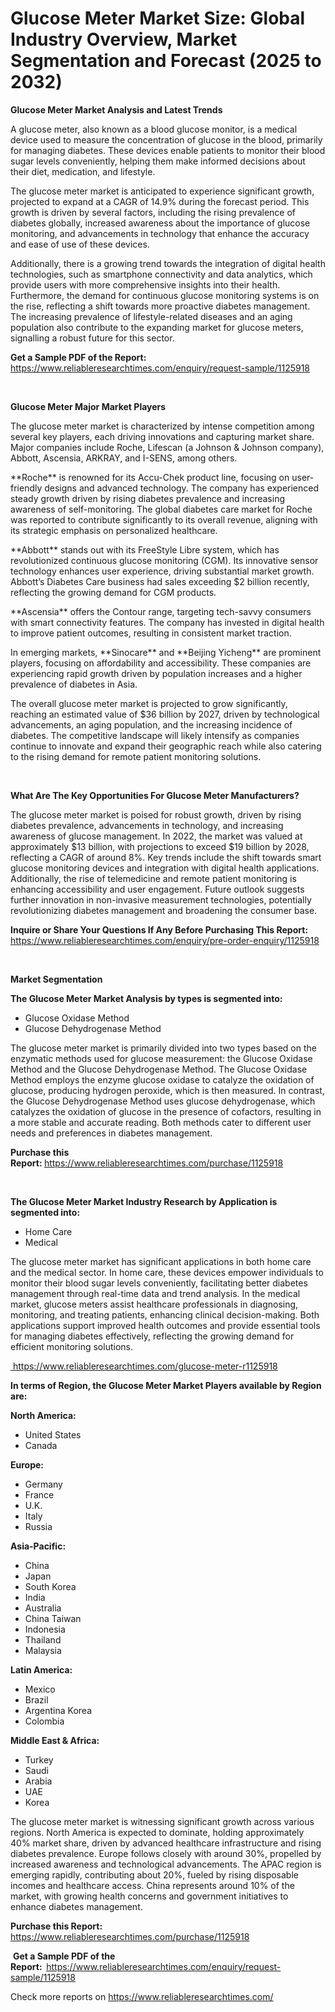 <p><h1>Glucose Meter Market Size: Global Industry Overview, Market Segmentation and Forecast (2025 to 2032)</h1></p><p><strong>Glucose Meter Market Analysis and Latest Trends</strong></p>
<p><p>A glucose meter, also known as a blood glucose monitor, is a medical device used to measure the concentration of glucose in the blood, primarily for managing diabetes. These devices enable patients to monitor their blood sugar levels conveniently, helping them make informed decisions about their diet, medication, and lifestyle.</p><p>The glucose meter market is anticipated to experience significant growth, projected to expand at a CAGR of 14.9% during the forecast period. This growth is driven by several factors, including the rising prevalence of diabetes globally, increased awareness about the importance of glucose monitoring, and advancements in technology that enhance the accuracy and ease of use of these devices. </p><p>Additionally, there is a growing trend towards the integration of digital health technologies, such as smartphone connectivity and data analytics, which provide users with more comprehensive insights into their health. Furthermore, the demand for continuous glucose monitoring systems is on the rise, reflecting a shift towards more proactive diabetes management. The increasing prevalence of lifestyle-related diseases and an aging population also contribute to the expanding market for glucose meters, signalling a robust future for this sector.</p></p>
<p><strong>Get a Sample PDF of the Report:&nbsp;</strong> <a href="https://www.reliableresearchtimes.com/enquiry/request-sample/1125918?utm_campaign=2892&utm_medium=2&utm_source=Github&utm_content=ia&utm_term=04032025&utm_id=glucose-meter">https://www.reliableresearchtimes.com/enquiry/request-sample/1125918</a></p>
<p>&nbsp;</p>
<p><strong>Glucose Meter Major Market Players</strong></p>
<p><p>The glucose meter market is characterized by intense competition among several key players, each driving innovations and capturing market share. Major companies include Roche, Lifescan (a Johnson & Johnson company), Abbott, Ascensia, ARKRAY, and I-SENS, among others.</p><p>**Roche** is renowned for its Accu-Chek product line, focusing on user-friendly designs and advanced technology. The company has experienced steady growth driven by rising diabetes prevalence and increasing awareness of self-monitoring. The global diabetes care market for Roche was reported to contribute significantly to its overall revenue, aligning with its strategic emphasis on personalized healthcare.</p><p>**Abbott** stands out with its FreeStyle Libre system, which has revolutionized continuous glucose monitoring (CGM). Its innovative sensor technology enhances user experience, driving substantial market growth. Abbott’s Diabetes Care business had sales exceeding $2 billion recently, reflecting the growing demand for CGM products.</p><p>**Ascensia** offers the Contour range, targeting tech-savvy consumers with smart connectivity features. The company has invested in digital health to improve patient outcomes, resulting in consistent market traction. </p><p>In emerging markets, **Sinocare** and **Beijing Yicheng** are prominent players, focusing on affordability and accessibility. These companies are experiencing rapid growth driven by population increases and a higher prevalence of diabetes in Asia.</p><p>The overall glucose meter market is projected to grow significantly, reaching an estimated value of $36 billion by 2027, driven by technological advancements, an aging population, and the increasing incidence of diabetes. The competitive landscape will likely intensify as companies continue to innovate and expand their geographic reach while also catering to the rising demand for remote patient monitoring solutions.</p></p>
<p>&nbsp;</p>
<p><strong>What Are The Key Opportunities For Glucose Meter Manufacturers?</strong></p>
<p><p>The glucose meter market is poised for robust growth, driven by rising diabetes prevalence, advancements in technology, and increasing awareness of glucose management. In 2022, the market was valued at approximately $13 billion, with projections to exceed $19 billion by 2028, reflecting a CAGR of around 8%. Key trends include the shift towards smart glucose monitoring devices and integration with digital health applications. Additionally, the rise of telemedicine and remote patient monitoring is enhancing accessibility and user engagement. Future outlook suggests further innovation in non-invasive measurement technologies, potentially revolutionizing diabetes management and broadening the consumer base.</p></p>
<p><strong>Inquire or Share Your Questions If Any Before Purchasing This Report:</strong> <a href="https://www.reliableresearchtimes.com/enquiry/pre-order-enquiry/1125918?utm_campaign=2892&utm_medium=2&utm_source=Github&utm_content=ia&utm_term=04032025&utm_id=glucose-meter">https://www.reliableresearchtimes.com/enquiry/pre-order-enquiry/1125918</a></p>
<p>&nbsp;</p>
<p><strong>Market Segmentation</strong></p>
<p><strong>The Glucose Meter Market Analysis by types is segmented into:</strong></p>
<p><ul><li>Glucose Oxidase Method</li><li>Glucose Dehydrogenase Method</li></ul></p>
<p><p>The glucose meter market is primarily divided into two types based on the enzymatic methods used for glucose measurement: the Glucose Oxidase Method and the Glucose Dehydrogenase Method. The Glucose Oxidase Method employs the enzyme glucose oxidase to catalyze the oxidation of glucose, producing hydrogen peroxide, which is then measured. In contrast, the Glucose Dehydrogenase Method uses glucose dehydrogenase, which catalyzes the oxidation of glucose in the presence of cofactors, resulting in a more stable and accurate reading. Both methods cater to different user needs and preferences in diabetes management.</p></p>
<p><strong>Purchase this Report:&nbsp;</strong><a href="https://www.reliableresearchtimes.com/purchase/1125918?utm_campaign=2892&utm_medium=2&utm_source=Github&utm_content=ia&utm_term=04032025&utm_id=glucose-meter">https://www.reliableresearchtimes.com/purchase/1125918</a></p>
<p>&nbsp;</p>
<p><strong>The Glucose Meter Market Industry Research by Application is segmented into:</strong></p>
<p><ul><li>Home Care</li><li>Medical</li></ul></p>
<p><p>The glucose meter market has significant applications in both home care and the medical sector. In home care, these devices empower individuals to monitor their blood sugar levels conveniently, facilitating better diabetes management through real-time data and trend analysis. In the medical market, glucose meters assist healthcare professionals in diagnosing, monitoring, and treating patients, enhancing clinical decision-making. Both applications support improved health outcomes and provide essential tools for managing diabetes effectively, reflecting the growing demand for efficient monitoring solutions.</p></p>
<p><a href="https://www.reliableresearchtimes.com/glucose-meter-r1125918?utm_campaign=2892&utm_medium=2&utm_source=Github&utm_content=ia&utm_term=04032025&utm_id=glucose-meter">&nbsp;https://www.reliableresearchtimes.com/glucose-meter-r1125918</a></p>
<p><strong>In terms of Region, the Glucose Meter Market Players available by Region are:</strong></p>
<p>
    <p> <strong> North America: </strong>
        <ul>
            <li>United States</li>
            <li>Canada</li>
        </ul>
        </p> 
    <p> <strong> Europe: </strong>
        <ul>
            <li>Germany</li>
            <li>France</li>
            <li>U.K.</li>
            <li>Italy</li>
            <li>Russia</li>
        </ul>
        </p> 
    <p> <strong> Asia-Pacific: </strong>
        <ul>
            <li>China</li>
            <li>Japan</li>
            <li>South Korea</li>
            <li>India</li>
            <li>Australia</li>
            <li>China Taiwan</li>
            <li>Indonesia</li>
            <li>Thailand</li>
            <li>Malaysia</li>
        </ul>
        </p> 
    <p> <strong> Latin America: </strong>
        <ul>
            <li>Mexico</li>
            <li>Brazil</li>
            <li>Argentina Korea</li>
            <li>Colombia</li>
        </ul>
        </p> 
    <p> <strong> Middle East & Africa: </strong>
        <ul>
            <li>Turkey</li>
            <li>Saudi</li>
            <li>Arabia</li>
            <li>UAE</li>
            <li>Korea</li>
        </ul>
    </p>
    </p>
<p><p>The glucose meter market is witnessing significant growth across various regions. North America is expected to dominate, holding approximately 40% market share, driven by advanced healthcare infrastructure and rising diabetes prevalence. Europe follows closely with around 30%, propelled by increased awareness and technological advancements. The APAC region is emerging rapidly, contributing about 20%, fueled by rising disposable incomes and healthcare access. China represents around 10% of the market, with growing health concerns and government initiatives to enhance diabetes management.</p></p>
<p><strong>Purchase this Report: </strong><a href="https://www.reliableresearchtimes.com/purchase/1125918?utm_campaign=2892&utm_medium=2&utm_source=Github&utm_content=ia&utm_term=04032025&utm_id=glucose-meter">https://www.reliableresearchtimes.com/purchase/1125918</a></p>
<p>&nbsp;<strong>Get a Sample PDF of the Report:&nbsp;&nbsp;</strong><a href="https://www.reliableresearchtimes.com/enquiry/request-sample/1125918?utm_campaign=2892&utm_medium=2&utm_source=Github&utm_content=ia&utm_term=04032025&utm_id=glucose-meter">https://www.reliableresearchtimes.com/enquiry/request-sample/1125918</a></p>
<p><strong></strong></p>
<p>Check more reports on <a href="https://www.reliableresearchtimes.com/?utm_campaign=2892&utm_medium=2&utm_source=Github&utm_content=ia&utm_term=04032025&utm_id=glucose-meter">https://www.reliableresearchtimes.com/</a></p>